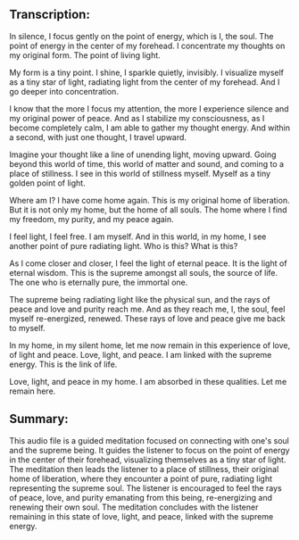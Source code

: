 ## Transcription:

In silence, I focus gently on the point of energy, which is I, the soul. The point of energy in the center of my forehead. I concentrate my thoughts on my original form. The point of living light.

My form is a tiny point. I shine, I sparkle quietly, invisibly. I visualize myself as a tiny star of light, radiating light from the center of my forehead. And I go deeper into concentration.

I know that the more I focus my attention, the more I experience silence and my original power of peace. And as I stabilize my consciousness, as I become completely calm, I am able to gather my thought energy. And within a second, with just one thought, I travel upward.

Imagine your thought like a line of unending light, moving upward. Going beyond this world of time, this world of matter and sound, and coming to a place of stillness. I see in this world of stillness myself. Myself as a tiny golden point of light.

Where am I? I have come home again. This is my original home of liberation. But it is not only my home, but the home of all souls. The home where I find my freedom, my purity, and my peace again.

I feel light, I feel free. I am myself. And in this world, in my home, I see another point of pure radiating light. Who is this? What is this?

As I come closer and closer, I feel the light of eternal peace. It is the light of eternal wisdom. This is the supreme amongst all souls, the source of life. The one who is eternally pure, the immortal one.

The supreme being radiating light like the physical sun, and the rays of peace and love and purity reach me. And as they reach me, I, the soul, feel myself re-energized, renewed. These rays of love and peace give me back to myself.

In my home, in my silent home, let me now remain in this experience of love, of light and peace. Love, light, and peace. I am linked with the supreme energy. This is the link of life.

Love, light, and peace in my home. I am absorbed in these qualities. Let me remain here.

## Summary:

This audio file is a guided meditation focused on connecting with one's soul and the supreme being. It guides the listener to focus on the point of energy in the center of their forehead, visualizing themselves as a tiny star of light. The meditation then leads the listener to a place of stillness, their original home of liberation, where they encounter a point of pure, radiating light representing the supreme soul. The listener is encouraged to feel the rays of peace, love, and purity emanating from this being, re-energizing and renewing their own soul. The meditation concludes with the listener remaining in this state of love, light, and peace, linked with the supreme energy.

